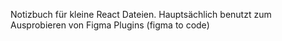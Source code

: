 Notizbuch für kleine React Dateien.
Hauptsächlich benutzt zum Ausprobieren von Figma Plugins (figma to code)
